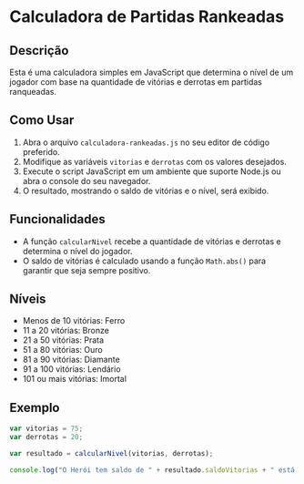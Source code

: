 # Calculadora de Partidas Rankeadas

## Descrição
Esta é uma calculadora simples em JavaScript que determina o nível de um jogador com base na quantidade de vitórias e derrotas em partidas ranqueadas.

## Como Usar
1. Abra o arquivo `calculadora-rankeadas.js` no seu editor de código preferido.
2. Modifique as variáveis `vitorias` e `derrotas` com os valores desejados.
3. Execute o script JavaScript em um ambiente que suporte Node.js ou abra o console do seu navegador.
4. O resultado, mostrando o saldo de vitórias e o nível, será exibido.

## Funcionalidades
- A função `calcularNivel` recebe a quantidade de vitórias e derrotas e determina o nível do jogador.
- O saldo de vitórias é calculado usando a função `Math.abs()` para garantir que seja sempre positivo.

## Níveis
- Menos de 10 vitórias: Ferro
- 11 a 20 vitórias: Bronze
- 21 a 50 vitórias: Prata
- 51 a 80 vitórias: Ouro
- 81 a 90 vitórias: Diamante
- 91 a 100 vitórias: Lendário
- 101 ou mais vitórias: Imortal

## Exemplo
```javascript
var vitorias = 75;
var derrotas = 20;

var resultado = calcularNivel(vitorias, derrotas);

console.log("O Herói tem saldo de " + resultado.saldoVitorias + " está no nível de " + resultado.nivel);
